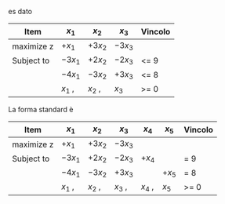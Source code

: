 es
dato

| Item        | $x_1$      | $x_2$  | $x_3$  | Vincolo |
| ----------- | ------- | --- | --- | ------- |
| maximize  z | $+x_1$  | $+3x_2$    | $-3x_3$    |    |
| Subject to  | $-3x_1$ | $+2x_2$    | $-2x_3$    | <=  9   |
|             | $-4x_1$ | $-3x_2$    | $+3x_3$    | <= 8   |
|             | $x_1$ ,   | $x_2$ ,   | $x_3$    | >= 0    |

La forma standard è

| Item        |  $x_1$      | $x_2$  | $x_3$       | $x_4$   | $x_5$  | Vincolo |
| ----------- | ------- | ------- | ------- | ---- | --- | ------- |
| maximize  z | $+x_1$  | $+3x_2$ | $-3x_3$ |      |     |         |
| Subject to  | $-3x_1$ | $+2x_2$ | $-2x_3$ | $+x_4$     |     | =  9    |
|             | $-4x_1$ | $-3x_2$ | $+3x_3$ |      | $+x_5$     | = 8     |
|             | $x_1$ , | $x_2$ , | $x_3$ ,   | $x_4$ , | $x_5$    |   >= 0       |

